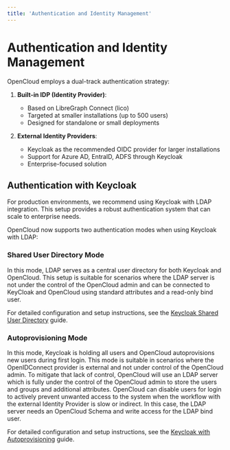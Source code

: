 ```yaml
---
title: 'Authentication and Identity Management'
---
```


# Authentication and Identity Management

OpenCloud employs a dual-track authentication strategy:

1. **Built-in IDP (Identity Provider)**:
   - Based on LibreGraph Connect (lico)
   - Targeted at smaller installations (up to 500 users)
   - Designed for standalone or small deployments

2. **External Identity Providers**:
   - Keycloak as the recommended OIDC provider for larger installations
   - Support for Azure AD, EntraID, ADFS through Keycloak
   - Enterprise-focused solution

## Authentication with Keycloak

For production environments, we recommend using Keycloak with LDAP integration. This setup provides a robust authentication system that can scale to enterprise needs.

OpenCloud now supports two authentication modes when using Keycloak with LDAP:

### Shared User Directory Mode

In this mode, LDAP serves as a central user directory for both Keycloak and OpenCloud.
This setup is suitable for scenarios where the LDAP server is not under the control of the OpenCloud admin and can be connected to KeyCloak and OpenCloud using standard attributes and a read-only bind user.

For detailed configuration and setup instructions, see the [Keycloak Shared User Directory](./keycloak#shared-user-directory-mode) guide.

### Autoprovisioning Mode

In this mode, Keycloak is holding all users and OpenCloud autoprovisions new users during first login.
This mode is suitable in scenarios where the OpenIDConnect provider is external and not under control of the OpenCloud admin. To mitigate that lack of control, OpenCloud will use an LDAP server which is fully under the control of the OpenCloud admin to store the users and groups and additional attributes.
OpenCloud can disable users for login to actively prevent unwanted access to the system when the workflow with the external Identity Provider is slow or indirect. In this case, the LDAP server needs an OpenCloud Schema and write access for the LDAP bind user.

For detailed configuration and setup instructions, see the [Keycloak with Autoprovisioning](./keycloak#autoprovisioning-mode) guide.
